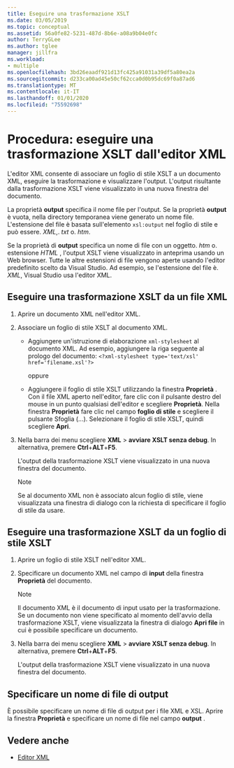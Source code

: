 ```yaml
---
title: Eseguire una trasformazione XSLT
ms.date: 03/05/2019
ms.topic: conceptual
ms.assetid: 56a0fe82-5231-487d-8b6e-a08a9b04e0fc
author: TerryGLee
ms.author: tglee
manager: jillfra
ms.workload:
- multiple
ms.openlocfilehash: 3bd26eaadf921d13fc425a91031a39df5a80ea2a
ms.sourcegitcommit: d233ca00ad45e50cf62cca0d0b95dc69f0a87ad6
ms.translationtype: MT
ms.contentlocale: it-IT
ms.lasthandoff: 01/01/2020
ms.locfileid: "75592698"
---
```

# <a name="how-to-execute-an-xslt-transformation-from-the-xml-editor"></a>Procedura: eseguire una trasformazione XSLT dall'editor XML

L'editor XML consente di associare un foglio di stile XSLT a un documento XML, eseguire la trasformazione e visualizzare l'output. L'output risultante dalla trasformazione XSLT viene visualizzato in una nuova finestra del documento.

La proprietà **output** specifica il nome file per l'output. Se la proprietà **output** è vuota, nella directory temporanea viene generato un nome file. L'estensione del file è basata sull'elemento `xsl:output` nel foglio di stile e può essere. *XML*,. *txt* o. *htm*.

Se la proprietà di **output** specifica un nome di file con un oggetto. *htm* o. estensione *HTML* , l'output XSLT viene visualizzato in anteprima usando un Web browser. Tutte le altre estensioni di file vengono aperte usando l'editor predefinito scelto da Visual Studio. Ad esempio, se l'estensione del file è. *XML*, Visual Studio usa l'editor XML.

## <a name="execute-an-xslt-transformation-from-an-xml-file"></a>Eseguire una trasformazione XSLT da un file XML

1. Aprire un documento XML nell'editor XML.

2. Associare un foglio di stile XSLT al documento XML.

    - Aggiungere un'istruzione di elaborazione `xml-stylesheet` al documento XML. Ad esempio, aggiungere la riga seguente al prologo del documento: `<?xml-stylesheet type='text/xsl' href='filename.xsl'?>`

       oppure

    - Aggiungere il foglio di stile XSLT utilizzando la finestra **Proprietà** . Con il file XML aperto nell'editor, fare clic con il pulsante destro del mouse in un punto qualsiasi dell'editor e scegliere **Proprietà**. Nella finestra **Proprietà** fare clic nel campo **foglio di stile** e scegliere il pulsante Sfoglia (...). Selezionare il foglio di stile XSLT, quindi scegliere **Apri**.

3. Nella barra dei menu scegliere **XML** > **avviare XSLT senza debug**. In alternativa, premere **Ctrl**+**ALT**+**F5**.

   L'output della trasformazione XSLT viene visualizzato in una nuova finestra del documento.

   > [!NOTE]
   > Se al documento XML non è associato alcun foglio di stile, viene visualizzata una finestra di dialogo con la richiesta di specificare il foglio di stile da usare.

## <a name="execute-an-xslt-transformation-from-an-xslt-style-sheet"></a>Eseguire una trasformazione XSLT da un foglio di stile XSLT

1. Aprire un foglio di stile XSLT nell'editor XML.

2. Specificare un documento XML nel campo di **input** della finestra **Proprietà** del documento.

   > [!NOTE]
   > Il documento XML è il documento di input usato per la trasformazione. Se un documento non viene specificato al momento dell'avvio della trasformazione XSLT, viene visualizzata la finestra di dialogo **Apri file** in cui è possibile specificare un documento.

3. Nella barra dei menu scegliere **XML** > **avviare XSLT senza debug**. In alternativa, premere **Ctrl**+**ALT**+**F5**.

   L'output della trasformazione XSLT viene visualizzato in una nuova finestra del documento.

## <a name="specify-an-output-file-name"></a>Specificare un nome di file di output

È possibile specificare un nome di file di output per i file XML e XSL. Aprire la finestra **Proprietà** e specificare un nome di file nel campo **output** .

## <a name="see-also"></a>Vedere anche

- [Editor XML](../xml-tools/xml-editor.md)
